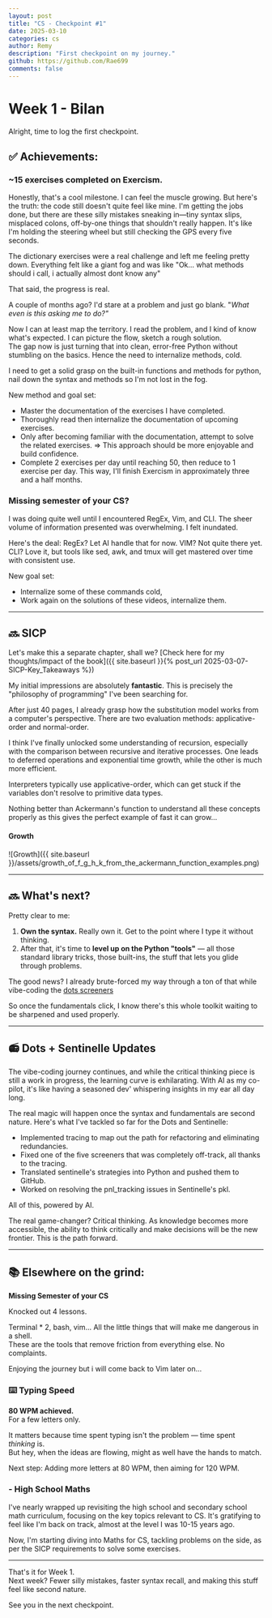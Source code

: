 ```yaml
---
layout: post
title: "CS - Checkpoint #1"
date: 2025-03-10
categories: cs 
author: Remy
description: "First checkpoint on my journey."
github: https://github.com/Rae699
comments: false
---
```


# Week 1 - Bilan

Alright, time to log the first checkpoint.


## ✅ Achievements:

### ~15 exercises completed on Exercism.  
Honestly, that's a cool milestone. I can feel the muscle growing. 
But here's the truth: the code still doesn't quite feel like mine. I'm getting the jobs done, but there are these silly mistakes sneaking in—tiny syntax slips, misplaced colons, off-by-one things that shouldn't really happen. 
It's like I'm holding the steering wheel but still checking the GPS every five seconds.

The dictionary exercises were a real challenge and left me feeling pretty down.
Everything felt like a giant fog and was like "Ok... what methods should i call, i actually almost dont know any"

That said, the progress is real.  

A couple of months ago? I'd stare at a problem and just go blank. "_What even is this asking me to do?"_  

Now I can at least map the territory. I read the problem, and I kind of know what's expected. I can picture the flow, sketch a rough solution.  
The gap now is just turning that into clean, error-free Python without stumbling on the basics.
Hence the need to internalize methods, cold.

I need to get a solid grasp on the built-in functions and methods for python, nail down the syntax and methods so I'm not lost in the fog.

New method and goal set:
- Master the documentation of the exercises I have completed.
- Thoroughly read then internalize the documentation of upcoming exercises.
- Only after becoming familiar with the documentation, attempt to solve the related exercises. => This approach should be more enjoyable and build confidence.
- Complete 2 exercises per day until reaching 50, then reduce to 1 exercise per day. This way, I'll finish Exercism in approximately three and a half months.


### Missing semester of your CS? 
I was doing quite well until I encountered RegEx, Vim, and CLI.
The sheer volume of information presented was overwhelming.
I felt inundated. 

Here's the deal: RegEx? Let AI handle that for now. 
VIM? Not quite there yet.
CLI? Love it, but tools like sed, awk, and tmux will get mastered over time with consistent use.

New goal set:
- Internalize some of these commands cold,
- Work again on the solutions of these videos, internalize them.


---

## 🔜 SICP

Let's make this a separate chapter, shall we? [Check here for my thoughts/impact of the book]({{ site.baseurl }}{% post_url 2025-03-07-SICP-Key_Takeaways %})

My initial impressions are absolutely **fantastic**.
This is precisely the "philosophy of programming" I've been searching for.

After just 40 pages, I already grasp how the substitution model works from a computer's perspective.
There are two evaluation methods: applicative-order and normal-order.

I think I've finally unlocked some understanding of recursion, especially with the comparison between recursive and iterative processes.
One leads to deferred operations and exponential time growth, while the other is much more efficient.

Interpreters typically use applicative-order, which can get stuck if the variables don't resolve to primitive data types.

Nothing better than Ackermann's function to understand all these concepts properly as this gives the perfect example of fast it can grow... 

#### Growth
![Growth]({{ site.baseurl }}/assets/growth_of_f_g_h_k_from_the_ackermann_function_examples.png)


---

## 🔜 What's next?

Pretty clear to me:
1. **Own the syntax.** Really own it. Get to the point where I type it without thinking.
2. After that, it's time to **level up on the Python "tools"** — all those standard library tricks, those built-ins, the stuff that lets you glide through problems.

The good news? I already brute-forced my way through a ton of that while vibe-coding the [dots screeners](https://github.com/Rae699/Dots)  

So once the fundamentals click, I know there's this whole toolkit waiting to be sharpened and used properly.


---

## 📻 Dots + Sentinelle Updates

The vibe-coding journey continues, and while the critical thinking piece is still a work in progress, the learning curve is exhilarating. 
With AI as my co-pilot, it's like having a seasoned dev' whispering insights in my ear all day long.

The real magic will happen once the syntax and fundamentals are second nature. Here's what I've tackled so far for the Dots and Sentinelle:
- Implemented tracing to map out the path for refactoring and eliminating redundancies.
- Fixed one of the five screeners that was completely off-track, all thanks to the tracing.
- Translated sentinelle's strategies into Python and pushed them to GitHub.
- Worked on resolving the pnl_tracking issues in Sentinelle's pkl.

All of this, powered by AI.

The real game-changer? Critical thinking. 
As knowledge becomes more accessible, the ability to think critically and make decisions will be the new frontier.
This is the path forward.



---

## 📚 Elsewhere on the grind:

**Missing Semester of your CS** 

Knocked out 4 lessons.  

Terminal * 2, bash, vim... All the little things that will make me dangerous in a shell.  
These are the tools that remove friction from everything else. 
No complaints. 

Enjoying the journey but i will come back to Vim later on...

### ⌨️ Typing Speed

**80 WPM achieved.**  
For a few letters only.

It matters because time spent typing isn't the problem — time spent _thinking_ is.  
But hey, when the ideas are flowing, might as well have the hands to match.

Next step: Adding more letters at 80 WPM, then aiming for 120 WPM. 

### - High School Maths
I've nearly wrapped up revisiting the high school and secondary school math curriculum, focusing on the key topics relevant to CS.
It's gratifying to feel like I'm back on track, almost at the level I was 10-15 years ago.

Now, I'm starting diving into Maths for CS, tackling problems on the side, as per the SICP requirements to solve some exercises. 


---

That's it for Week 1.  
Next week? Fewer silly mistakes, faster syntax recall, and making this stuff feel like second nature.

See you in the next checkpoint.
